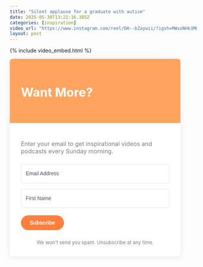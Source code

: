 ```yaml
---
title: "Silent applause for a graduate with autism"
date: 2025-05-30T13:21:16.385Z
categories: [inspiration]
video_url: "https://www.instagram.com/reel/DH--bZaywii/?igsh=MWxoNHk3MHhybWhxcA=="
layout: post
---
```


{% include video_embed.html %}

<div>
<form action="https://app.kit.com/forms/6215175/subscriptions" style="background-color: rgb(255, 255, 255); border-radius: 8px;" class="seva-form formkit-form" method="post" data-sv-form="6215175" data-uid="c88001cb94" data-format="inline" data-version="5" data-options="{&quot;settings&quot;:{&quot;after_subscribe&quot;:{&quot;action&quot;:&quot;message&quot;,&quot;success_message&quot;:&quot;Success! Now check your email to confirm your subscription.&quot;,&quot;redirect_url&quot;:&quot;&quot;},&quot;analytics&quot;:{&quot;google&quot;:null,&quot;fathom&quot;:null,&quot;facebook&quot;:null,&quot;segment&quot;:null,&quot;pinterest&quot;:null,&quot;sparkloop&quot;:null,&quot;googletagmanager&quot;:null},&quot;modal&quot;:{&quot;trigger&quot;:&quot;timer&quot;,&quot;scroll_percentage&quot;:null,&quot;timer&quot;:5,&quot;devices&quot;:&quot;all&quot;,&quot;show_once_every&quot;:15},&quot;powered_by&quot;:{&quot;show&quot;:false,&quot;url&quot;:&quot;https://partners.kit.com/bbk?utm_campaign=poweredby&amp;utm_content=form&quot;},&quot;recaptcha&quot;:{&quot;enabled&quot;:false},&quot;return_visitor&quot;:{&quot;action&quot;:&quot;show&quot;,&quot;custom_content&quot;:&quot;&quot;},&quot;slide_in&quot;:{&quot;display_in&quot;:&quot;bottom_right&quot;,&quot;trigger&quot;:&quot;timer&quot;,&quot;scroll_percentage&quot;:null,&quot;timer&quot;:5,&quot;devices&quot;:&quot;all&quot;,&quot;show_once_every&quot;:15},&quot;sticky_bar&quot;:{&quot;display_in&quot;:&quot;top&quot;,&quot;trigger&quot;:&quot;timer&quot;,&quot;scroll_percentage&quot;:null,&quot;timer&quot;:5,&quot;devices&quot;:&quot;all&quot;,&quot;show_once_every&quot;:15}},&quot;version&quot;:&quot;5&quot;}" min-width="400 500 600 700 800"><div data-style="card"><div style="background-color: rgb(255, 164, 94);" data-element="column" class="formkit-column"><div style="background-image: url(&quot;https://embed.filekitcdn.com/e/6QZNdQXDn4UDF1So1QiNs1/fxDA85has5yaUApkheVeU6&quot;); opacity: 0.2;" class="formkit-background"></div><div class="formkit-header" style="color: rgb(255, 255, 255); font-size: 22px; font-weight: 700;" data-element="header"><h2>Want More?</h2></div></div><div data-element="column" class="formkit-column"><div class="formkit-subheader" style="color: rgb(125, 125, 125); font-size: 16px;" data-element="subheader"><p>Enter your email to get inspirational videos and podcasts every Sunday morning. </p></div><ul class="formkit-alert formkit-alert-error" data-element="errors" data-group="alert"></ul><div data-element="fields" class="seva-fields formkit-fields"><div class="formkit-field"><input class="formkit-input" name="email_address" style="color: rgb(46, 29, 60); border-color: rgb(227, 227, 227); border-radius: 4px; font-weight: 400;" aria-label="Email Address" placeholder="Email Address" required="" type="email"></div><div class="formkit-field"><input class="formkit-input" aria-label="First Name" style="color: rgb(46, 29, 60); border-color: rgb(227, 227, 227); border-radius: 4px; font-weight: 400;" name="fields[first_name]" placeholder="First Name" type="text"></div><button data-element="submit" class="formkit-submit formkit-submit" style="color: rgb(255, 255, 255); background-color: rgb(255, 128, 62); border-radius: 24px; font-weight: 700;"><div class="formkit-spinner"><div></div><div></div><div></div></div><span class="">Subscribe</span></button></div><div class="formkit-guarantee" style="color: rgb(125, 125, 125); font-size: 13px; font-weight: 400;" data-element="guarantee">We won't send you spam. Unsubscribe at any time.</div></div></div><style>.formkit-form[data-uid="c88001cb94"] *{box-sizing:border-box;}.formkit-form[data-uid="c88001cb94"]{-webkit-font-smoothing:antialiased;-moz-osx-font-smoothing:grayscale;}.formkit-form[data-uid="c88001cb94"] legend{border:none;font-size:inherit;margin-bottom:10px;padding:0;position:relative;display:table;}.formkit-form[data-uid="c88001cb94"] fieldset{border:0;padding:0.01em 0 0 0;margin:0;min-width:0;}.formkit-form[data-uid="c88001cb94"] body:not(:-moz-handler-blocked) fieldset{display:table-cell;}.formkit-form[data-uid="c88001cb94"] h1,.formkit-form[data-uid="c88001cb94"] h2,.formkit-form[data-uid="c88001cb94"] h3,.formkit-form[data-uid="c88001cb94"] h4,.formkit-form[data-uid="c88001cb94"] h5,.formkit-form[data-uid="c88001cb94"] h6{color:inherit;font-size:inherit;font-weight:inherit;}.formkit-form[data-uid="c88001cb94"] h2{font-size:1.5em;margin:1em 0;}.formkit-form[data-uid="c88001cb94"] h3{font-size:1.17em;margin:1em 0;}.formkit-form[data-uid="c88001cb94"] p{color:inherit;font-size:inherit;font-weight:inherit;}.formkit-form[data-uid="c88001cb94"] ol:not([template-default]),.formkit-form[data-uid="c88001cb94"] ul:not([template-default]),.formkit-form[data-uid="c88001cb94"] blockquote:not([template-default]){text-align:left;}.formkit-form[data-uid="c88001cb94"] p:not([template-default]),.formkit-form[data-uid="c88001cb94"] hr:not([template-default]),.formkit-form[data-uid="c88001cb94"] blockquote:not([template-default]),.formkit-form[data-uid="c88001cb94"] ol:not([template-default]),.formkit-form[data-uid="c88001cb94"] ul:not([template-default]){color:inherit;font-style:initial;}.formkit-form[data-uid="c88001cb94"] .ordered-list,.formkit-form[data-uid="c88001cb94"] .unordered-list{list-style-position:outside !important;padding-left:1em;}.formkit-form[data-uid="c88001cb94"] .list-item{padding-left:0;}.formkit-form[data-uid="c88001cb94"][data-format="modal"]{display:none;}.formkit-form[data-uid="c88001cb94"][data-format="slide in"]{display:none;}.formkit-form[data-uid="c88001cb94"][data-format="sticky bar"]{display:none;}.formkit-sticky-bar .formkit-form[data-uid="c88001cb94"][data-format="sticky bar"]{display:block;}.formkit-form[data-uid="c88001cb94"] .formkit-input,.formkit-form[data-uid="c88001cb94"] .formkit-select,.formkit-form[data-uid="c88001cb94"] .formkit-checkboxes{width:100%;}.formkit-form[data-uid="c88001cb94"] .formkit-button,.formkit-form[data-uid="c88001cb94"] .formkit-submit{border:0;border-radius:5px;color:#ffffff;cursor:pointer;display:inline-block;text-align:center;font-size:15px;font-weight:500;cursor:pointer;margin-bottom:15px;overflow:hidden;padding:0;position:relative;vertical-align:middle;}.formkit-form[data-uid="c88001cb94"] .formkit-button:hover,.formkit-form[data-uid="c88001cb94"] .formkit-submit:hover,.formkit-form[data-uid="c88001cb94"] .formkit-button:focus,.formkit-form[data-uid="c88001cb94"] .formkit-submit:focus{outline:none;}.formkit-form[data-uid="c88001cb94"] .formkit-button:hover > span,.formkit-form[data-uid="c88001cb94"] .formkit-submit:hover > span,.formkit-form[data-uid="c88001cb94"] .formkit-button:focus > span,.formkit-form[data-uid="c88001cb94"] .formkit-submit:focus > span{background-color:rgba(0,0,0,0.1);}.formkit-form[data-uid="c88001cb94"] .formkit-button > span,.formkit-form[data-uid="c88001cb94"] .formkit-submit > span{display:block;-webkit-transition:all 300ms ease-in-out;transition:all 300ms ease-in-out;padding:12px 24px;}.formkit-form[data-uid="c88001cb94"] .formkit-input{background:#ffffff;font-size:15px;padding:12px;border:1px solid #e3e3e3;-webkit-flex:1 0 auto;-ms-flex:1 0 auto;flex:1 0 auto;line-height:1.4;margin:0;-webkit-transition:border-color ease-out 300ms;transition:border-color ease-out 300ms;}.formkit-form[data-uid="c88001cb94"] .formkit-input:focus{outline:none;border-color:#1677be;-webkit-transition:border-color ease 300ms;transition:border-color ease 300ms;}.formkit-form[data-uid="c88001cb94"] .formkit-input::-webkit-input-placeholder{color:inherit;opacity:0.8;}.formkit-form[data-uid="c88001cb94"] .formkit-input::-moz-placeholder{color:inherit;opacity:0.8;}.formkit-form[data-uid="c88001cb94"] .formkit-input:-ms-input-placeholder{color:inherit;opacity:0.8;}.formkit-form[data-uid="c88001cb94"] .formkit-input::placeholder{color:inherit;opacity:0.8;}.formkit-form[data-uid="c88001cb94"] [data-group="dropdown"]{position:relative;display:inline-block;width:100%;}.formkit-form[data-uid="c88001cb94"] [data-group="dropdown"]::before{content:"";top:calc(50% - 2.5px);right:10px;position:absolute;pointer-events:none;border-color:#4f4f4f transparent transparent transparent;border-style:solid;border-width:6px 6px 0 6px;height:0;width:0;z-index:999;}.formkit-form[data-uid="c88001cb94"] [data-group="dropdown"] select{height:auto;width:100%;cursor:pointer;color:#333333;line-height:1.4;margin-bottom:0;padding:0 6px;-webkit-appearance:none;-moz-appearance:none;appearance:none;font-size:15px;padding:12px;padding-right:25px;border:1px solid #e3e3e3;background:#ffffff;}.formkit-form[data-uid="c88001cb94"] [data-group="dropdown"] select:focus{outline:none;}.formkit-form[data-uid="c88001cb94"] [data-group="checkboxes"]{text-align:left;margin:0;}.formkit-form[data-uid="c88001cb94"] [data-group="checkboxes"] [data-group="checkbox"]{margin-bottom:10px;}.formkit-form[data-uid="c88001cb94"] [data-group="checkboxes"] [data-group="checkbox"] *{cursor:pointer;}.formkit-form[data-uid="c88001cb94"] [data-group="checkboxes"] [data-group="checkbox"]:last-of-type{margin-bottom:0;}.formkit-form[data-uid="c88001cb94"] [data-group="checkboxes"] [data-group="checkbox"] input[type="checkbox"]{display:none;}.formkit-form[data-uid="c88001cb94"] [data-group="checkboxes"] [data-group="checkbox"] input[type="checkbox"] + label::after{content:none;}.formkit-form[data-uid="c88001cb94"] [data-group="checkboxes"] [data-group="checkbox"] input[type="checkbox"]:checked + label::after{border-color:#ffffff;content:"";}.formkit-form[data-uid="c88001cb94"] [data-group="checkboxes"] [data-group="checkbox"] input[type="checkbox"]:checked + label::before{background:#10bf7a;border-color:#10bf7a;}.formkit-form[data-uid="c88001cb94"] [data-group="checkboxes"] [data-group="checkbox"] label{position:relative;display:inline-block;padding-left:28px;}.formkit-form[data-uid="c88001cb94"] [data-group="checkboxes"] [data-group="checkbox"] label::before,.formkit-form[data-uid="c88001cb94"] [data-group="checkboxes"] [data-group="checkbox"] label::after{position:absolute;content:"";display:inline-block;}.formkit-form[data-uid="c88001cb94"] [data-group="checkboxes"] [data-group="checkbox"] label::before{height:16px;width:16px;border:1px solid #e3e3e3;background:#ffffff;left:0px;top:3px;}.formkit-form[data-uid="c88001cb94"] [data-group="checkboxes"] [data-group="checkbox"] label::after{height:4px;width:8px;border-left:2px solid #4d4d4d;border-bottom:2px solid #4d4d4d;-webkit-transform:rotate(-45deg);-ms-transform:rotate(-45deg);transform:rotate(-45deg);left:4px;top:8px;}.formkit-form[data-uid="c88001cb94"] .formkit-alert{background:#f9fafb;border:1px solid #e3e3e3;border-radius:5px;-webkit-flex:1 0 auto;-ms-flex:1 0 auto;flex:1 0 auto;list-style:none;margin:25px auto;padding:12px;text-align:center;width:100%;}.formkit-form[data-uid="c88001cb94"] .formkit-alert:empty{display:none;}.formkit-form[data-uid="c88001cb94"] .formkit-alert-success{background:#d3fbeb;border-color:#10bf7a;color:#0c905c;}.formkit-form[data-uid="c88001cb94"] .formkit-alert-error{background:#fde8e2;border-color:#f2643b;color:#ea4110;}.formkit-form[data-uid="c88001cb94"] .formkit-spinner{display:-webkit-box;display:-webkit-flex;display:-ms-flexbox;display:flex;height:0px;width:0px;margin:0 auto;position:absolute;top:0;left:0;right:0;width:0px;overflow:hidden;text-align:center;-webkit-transition:all 300ms ease-in-out;transition:all 300ms ease-in-out;}.formkit-form[data-uid="c88001cb94"] .formkit-spinner > div{margin:auto;width:12px;height:12px;background-color:#fff;opacity:0.3;border-radius:100%;display:inline-block;-webkit-animation:formkit-bouncedelay-formkit-form-data-uid-c88001cb94- 1.4s infinite ease-in-out both;animation:formkit-bouncedelay-formkit-form-data-uid-c88001cb94- 1.4s infinite ease-in-out both;}.formkit-form[data-uid="c88001cb94"] .formkit-spinner > div:nth-child(1){-webkit-animation-delay:-0.32s;animation-delay:-0.32s;}.formkit-form[data-uid="c88001cb94"] .formkit-spinner > div:nth-child(2){-webkit-animation-delay:-0.16s;animation-delay:-0.16s;}.formkit-form[data-uid="c88001cb94"] .formkit-submit[data-active] .formkit-spinner{opacity:1;height:100%;width:50px;}.formkit-form[data-uid="c88001cb94"] .formkit-submit[data-active] .formkit-spinner ~ span{opacity:0;}.formkit-form[data-uid="c88001cb94"] .formkit-powered-by[data-active="false"]{opacity:0.35;}.formkit-form[data-uid="c88001cb94"] .formkit-powered-by-convertkit-container{display:-webkit-box;display:-webkit-flex;display:-ms-flexbox;display:flex;width:100%;margin:10px 0;position:relative;}.formkit-form[data-uid="c88001cb94"] .formkit-powered-by-convertkit-container[data-active="false"]{opacity:0.35;}.formkit-form[data-uid="c88001cb94"] .formkit-powered-by-convertkit{-webkit-align-items:center;-webkit-box-align:center;-ms-flex-align:center;align-items:center;background-color:#ffffff;border-radius:9px;color:#3d3d3d;cursor:pointer;display:block;height:36px;margin:0 auto;opacity:0.95;padding:0;-webkit-text-decoration:none;text-decoration:none;text-indent:100%;-webkit-transition:ease-in-out all 200ms;transition:ease-in-out all 200ms;white-space:nowrap;overflow:hidden;-webkit-user-select:none;-moz-user-select:none;-ms-user-select:none;user-select:none;width:157px;background-repeat:no-repeat;background-position:center;background-image:url("data:image/svg+xml;charset=utf8,%3Csvg width='133' height='36' viewBox='0 0 133 36' fill='none' xmlns='http://www.w3.org/2000/svg'%3E%3Cpath d='M0.861 25.5C0.735 25.5 0.651 25.416 0.651 25.29V10.548C0.651 10.422 0.735 10.338 0.861 10.338H6.279C9.072 10.338 10.668 11.451 10.668 13.824C10.668 15.819 9.219 16.932 8.001 17.226C7.707 17.268 7.707 17.625 8.022 17.688C9.912 18.108 11.088 19.116 11.088 21.321C11.088 23.715 9.429 25.5 6.426 25.5H0.861ZM5.397 23.085C6.825 23.085 7.518 22.224 7.518 21.006C7.518 19.683 6.825 18.948 5.397 18.948H4.2V23.085H5.397ZM5.313 16.617C6.51 16.617 7.245 15.945 7.245 14.601C7.245 13.383 6.51 12.753 5.25 12.753H4.2V16.617H5.313ZM17.9758 23.883C17.9758 23.568 17.6608 23.505 17.5348 23.799C17.0308 24.954 16.1698 25.731 14.5528 25.731C12.8728 25.731 12.0958 24.471 12.0958 22.707V14.937C12.0958 14.811 12.1798 14.727 12.3058 14.727H15.2248C15.3508 14.727 15.4348 14.811 15.4348 14.937V21.657C15.4348 22.581 15.7708 23.022 16.4638 23.022C17.1778 23.022 17.6188 22.581 17.6188 21.657V14.937C17.6188 14.811 17.7028 14.727 17.8288 14.727H20.7478C20.8738 14.727 20.9578 14.811 20.9578 14.937V25.29C20.9578 25.416 20.8738 25.5 20.7478 25.5H18.1858C18.0598 25.5 17.9758 25.416 17.9758 25.29V23.883ZM25.6141 25.29C25.6141 25.416 25.5301 25.5 25.4041 25.5H22.4851C22.3591 25.5 22.2751 25.416 22.2751 25.29V14.937C22.2751 14.811 22.3591 14.727 22.4851 14.727H25.4041C25.5301 14.727 25.6141 14.811 25.6141 14.937V25.29ZM23.9131 13.74C22.8001 13.74 22.0441 12.942 22.0441 11.934C22.0441 10.926 22.8001 10.107 23.9131 10.107C25.0051 10.107 25.7611 10.926 25.7611 11.934C25.7611 12.942 25.0051 13.74 23.9131 13.74ZM26.7883 10.548C26.7883 10.422 26.8723 10.338 26.9983 10.338H29.9173C30.0433 10.338 30.1273 10.422 30.1273 10.548V22.056C30.1273 22.749 30.2533 23.085 30.8203 23.085C31.0093 23.085 31.1983 23.043 31.3663 23.001C31.5133 22.959 31.6183 22.959 31.6183 23.127V25.059C31.6183 25.164 31.5763 25.269 31.4923 25.311C30.9673 25.521 30.2953 25.71 29.5813 25.71C27.7123 25.71 26.7883 24.639 26.7883 22.476V10.548ZM32.4237 14.727C32.8227 14.727 32.9277 14.538 32.9697 14.055L33.1167 12.039C33.1167 11.913 33.2217 11.829 33.3477 11.829H35.8887C36.0147 11.829 36.0987 11.913 36.0987 12.039V14.517C36.0987 14.643 36.1827 14.727 36.3087 14.727H38.2827C38.4087 14.727 38.4927 14.811 38.4927 14.937V16.659C38.4927 16.785 38.4087 16.869 38.2827 16.869H36.0777V22.056C36.0777 22.875 36.5397 23.085 37.0647 23.085C37.4847 23.085 37.9467 22.938 38.3247 22.707C38.4717 22.623 38.5767 22.665 38.5767 22.833V24.828C38.5767 24.933 38.5347 25.017 38.4507 25.08C37.8417 25.458 36.9807 25.71 36.0357 25.71C34.2927 25.71 32.7387 24.912 32.7387 22.476V16.869H31.8567C31.7307 16.869 31.6467 16.785 31.6467 16.659V14.937C31.6467 14.811 31.7307 14.727 31.8567 14.727H32.4237ZM51.3808 14.727C51.5068 14.727 51.5908 14.79 51.6118 14.916L52.3888 19.851L52.5778 21.174C52.6198 21.468 52.9558 21.468 52.9768 21.174C53.0398 20.712 53.0818 20.271 53.1658 19.83L53.8798 14.916C53.9008 14.79 53.9848 14.727 54.1108 14.727H56.6728C56.8198 14.727 56.8828 14.811 56.8618 14.958L54.6778 25.311C54.6568 25.437 54.5728 25.5 54.4468 25.5H51.3178C51.1918 25.5 51.1078 25.437 51.0868 25.311L50.1208 20.082L49.8898 18.633C49.8688 18.444 49.6588 18.444 49.6378 18.633L49.4068 20.103L48.5458 25.311C48.5248 25.437 48.4408 25.5 48.3148 25.5H45.2068C45.0808 25.5 44.9968 25.437 44.9758 25.311L42.8128 14.958C42.7918 14.811 42.8548 14.727 43.0018 14.727H45.9628C46.0888 14.727 46.1728 14.79 46.1938 14.916L46.9288 19.83C47.0128 20.271 47.0758 20.754 47.1388 21.195C47.2018 21.51 47.4748 21.531 47.5378 21.195L47.7478 19.872L48.6088 14.916C48.6298 14.79 48.7138 14.727 48.8398 14.727H51.3808ZM61.1582 25.29C61.1582 25.416 61.0742 25.5 60.9482 25.5H58.0292C57.9032 25.5 57.8192 25.416 57.8192 25.29V14.937C57.8192 14.811 57.9032 14.727 58.0292 14.727H60.9482C61.0742 14.727 61.1582 14.811 61.1582 14.937V25.29ZM59.4572 13.74C58.3442 13.74 57.5882 12.942 57.5882 11.934C57.5882 10.926 58.3442 10.107 59.4572 10.107C60.5492 10.107 61.3052 10.926 61.3052 11.934C61.3052 12.942 60.5492 13.74 59.4572 13.74ZM62.8154 14.727C63.2144 14.727 63.3194 14.538 63.3614 14.055L63.5084 12.039C63.5084 11.913 63.6134 11.829 63.7394 11.829H66.2804C66.4064 11.829 66.4904 11.913 66.4904 12.039V14.517C66.4904 14.643 66.5744 14.727 66.7004 14.727H68.6744C68.8004 14.727 68.8844 14.811 68.8844 14.937V16.659C68.8844 16.785 68.8004 16.869 68.6744 16.869H66.4694V22.056C66.4694 22.875 66.9314 23.085 67.4564 23.085C67.8764 23.085 68.3384 22.938 68.7164 22.707C68.8634 22.623 68.9684 22.665 68.9684 22.833V24.828C68.9684 24.933 68.9264 25.017 68.8424 25.08C68.2334 25.458 67.3724 25.71 66.4274 25.71C64.6844 25.71 63.1304 24.912 63.1304 22.476V16.869H62.2484C62.1224 16.869 62.0384 16.785 62.0384 16.659V14.937C62.0384 14.811 62.1224 14.727 62.2484 14.727H62.8154ZM73.4298 16.323C73.4298 16.638 73.7868 16.68 73.9128 16.407C74.3748 15.315 75.1308 14.496 76.6008 14.496C78.2178 14.496 78.9528 15.609 78.9528 17.373V25.29C78.9528 25.416 78.8688 25.5 78.7428 25.5H75.8238C75.6978 25.5 75.6138 25.416 75.6138 25.29V18.633C75.6138 17.709 75.2778 17.268 74.5848 17.268C73.8708 17.268 73.4298 17.709 73.4298 18.633V25.29C73.4298 25.416 73.3458 25.5 73.2198 25.5H70.3008C70.1748 25.5 70.0908 25.416 70.0908 25.29V10.548C70.0908 10.422 70.1748 10.338 70.3008 10.338H73.2198C73.3458 10.338 73.4298 10.422 73.4298 10.548V16.323Z' fill='%231E1E1E'/%3E%3Cpath d='M100.132 16.3203C105.58 17.3761 107.272 22.4211 107.318 27.4961C107.318 27.6101 107.226 27.7041 107.112 27.7041H100.252C100.138 27.7041 100.046 27.6121 100.046 27.5001C100.026 23.5629 99.3877 20.0896 95.4865 19.9396C95.3705 19.9356 95.2725 20.0276 95.2725 20.1456V27.5001C95.2725 27.6141 95.1806 27.7061 95.0666 27.7061H88.206C88.092 27.7061 88 27.6141 88 27.5001V8.75585C88 8.64187 88.092 8.54989 88.206 8.54989H95.0686C95.1826 8.54989 95.2745 8.64187 95.2745 8.75585V15.7764C95.2745 15.8804 95.3585 15.9644 95.4625 15.9644C95.5445 15.9644 95.6185 15.9104 95.6425 15.8324C97.4081 10.0416 100.709 8.58588 106.07 8.55189C106.184 8.55189 106.276 8.64387 106.276 8.75785V15.7604C106.276 15.8744 106.184 15.9664 106.07 15.9664H100.166C100.066 15.9664 99.9856 16.0464 99.9856 16.1464C99.9856 16.2304 100.048 16.3043 100.132 16.3203ZM118.918 20.7095V16.1704C118.918 16.0564 119.01 15.9644 119.124 15.9644H124.173C124.273 15.9644 124.353 15.8844 124.353 15.7844C124.353 15.6985 124.291 15.6245 124.207 15.6085C120.256 14.8246 118.432 12.5511 118.37 8.75585C118.368 8.64387 118.458 8.54989 118.572 8.54989H125.986C126.1 8.54989 126.192 8.64187 126.192 8.75585V11.9532C126.192 12.0672 126.284 12.1592 126.398 12.1592H130.649C130.763 12.1592 130.855 12.2511 130.855 12.3651V15.7624C130.855 15.8764 130.763 15.9684 130.649 15.9684H126.398C126.284 15.9684 126.192 16.0604 126.192 16.1744V19.8356C126.192 21.1294 126.986 21.5553 128.04 21.5553C129.692 21.5553 131.323 20.8114 131.977 20.4735C132.113 20.4035 132.277 20.5015 132.277 20.6555V26.3543C132.277 26.5063 132.193 26.6463 132.059 26.7183C131.413 27.0582 129.418 28 127.136 28C122.435 27.996 118.918 26.0824 118.918 20.7095ZM109.266 27.4981V16.1704C109.266 16.0564 109.358 15.9644 109.472 15.9644H116.334C116.448 15.9644 116.54 16.0564 116.54 16.1704V27.4981C116.54 27.6121 116.448 27.7041 116.334 27.7041H109.472C109.358 27.7021 109.266 27.6101 109.266 27.4981ZM108.876 11.4913C108.876 13.4189 110.238 14.9826 112.853 14.9826C115.469 14.9826 116.83 13.4189 116.83 11.4913C116.83 9.56369 115.471 8 112.853 8C110.238 8 108.876 9.56369 108.876 11.4913Z' fill='%231E1E1E'/%3E%3C/svg%3E");}.formkit-form[data-uid="c88001cb94"] .formkit-powered-by-convertkit:hover,.formkit-form[data-uid="c88001cb94"] .formkit-powered-by-convertkit:focus{background-color:#ffffff;-webkit-transform:scale(1.025) perspective(1px);-ms-transform:scale(1.025) perspective(1px);transform:scale(1.025) perspective(1px);opacity:1;}.formkit-form[data-uid="c88001cb94"] .formkit-powered-by-convertkit[data-variant="dark"],.formkit-form[data-uid="c88001cb94"] .formkit-powered-by-convertkit[data-variant="light"]{background-color:transparent;border-color:transparent;width:133px;}.formkit-form[data-uid="c88001cb94"] .formkit-powered-by-convertkit[data-variant="light"]{color:#ffffff;background-image:url("data:image/svg+xml;charset=utf8,%3Csvg width='133' height='36' viewBox='0 0 133 36' fill='none' xmlns='http://www.w3.org/2000/svg'%3E%3Cpath d='M0.861 25.5C0.735 25.5 0.651 25.416 0.651 25.29V10.548C0.651 10.422 0.735 10.338 0.861 10.338H6.279C9.072 10.338 10.668 11.451 10.668 13.824C10.668 15.819 9.219 16.932 8.001 17.226C7.707 17.268 7.707 17.625 8.022 17.688C9.912 18.108 11.088 19.116 11.088 21.321C11.088 23.715 9.429 25.5 6.426 25.5H0.861ZM5.397 23.085C6.825 23.085 7.518 22.224 7.518 21.006C7.518 19.683 6.825 18.948 5.397 18.948H4.2V23.085H5.397ZM5.313 16.617C6.51 16.617 7.245 15.945 7.245 14.601C7.245 13.383 6.51 12.753 5.25 12.753H4.2V16.617H5.313ZM17.9758 23.883C17.9758 23.568 17.6608 23.505 17.5348 23.799C17.0308 24.954 16.1698 25.731 14.5528 25.731C12.8728 25.731 12.0958 24.471 12.0958 22.707V14.937C12.0958 14.811 12.1798 14.727 12.3058 14.727H15.2248C15.3508 14.727 15.4348 14.811 15.4348 14.937V21.657C15.4348 22.581 15.7708 23.022 16.4638 23.022C17.1778 23.022 17.6188 22.581 17.6188 21.657V14.937C17.6188 14.811 17.7028 14.727 17.8288 14.727H20.7478C20.8738 14.727 20.9578 14.811 20.9578 14.937V25.29C20.9578 25.416 20.8738 25.5 20.7478 25.5H18.1858C18.0598 25.5 17.9758 25.416 17.9758 25.29V23.883ZM25.6141 25.29C25.6141 25.416 25.5301 25.5 25.4041 25.5H22.4851C22.3591 25.5 22.2751 25.416 22.2751 25.29V14.937C22.2751 14.811 22.3591 14.727 22.4851 14.727H25.4041C25.5301 14.727 25.6141 14.811 25.6141 14.937V25.29ZM23.9131 13.74C22.8001 13.74 22.0441 12.942 22.0441 11.934C22.0441 10.926 22.8001 10.107 23.9131 10.107C25.0051 10.107 25.7611 10.926 25.7611 11.934C25.7611 12.942 25.0051 13.74 23.9131 13.74ZM26.7883 10.548C26.7883 10.422 26.8723 10.338 26.9983 10.338H29.9173C30.0433 10.338 30.1273 10.422 30.1273 10.548V22.056C30.1273 22.749 30.2533 23.085 30.8203 23.085C31.0093 23.085 31.1983 23.043 31.3663 23.001C31.5133 22.959 31.6183 22.959 31.6183 23.127V25.059C31.6183 25.164 31.5763 25.269 31.4923 25.311C30.9673 25.521 30.2953 25.71 29.5813 25.71C27.7123 25.71 26.7883 24.639 26.7883 22.476V10.548ZM32.4237 14.727C32.8227 14.727 32.9277 14.538 32.9697 14.055L33.1167 12.039C33.1167 11.913 33.2217 11.829 33.3477 11.829H35.8887C36.0147 11.829 36.0987 11.913 36.0987 12.039V14.517C36.0987 14.643 36.1827 14.727 36.3087 14.727H38.2827C38.4087 14.727 38.4927 14.811 38.4927 14.937V16.659C38.4927 16.785 38.4087 16.869 38.2827 16.869H36.0777V22.056C36.0777 22.875 36.5397 23.085 37.0647 23.085C37.4847 23.085 37.9467 22.938 38.3247 22.707C38.4717 22.623 38.5767 22.665 38.5767 22.833V24.828C38.5767 24.933 38.5347 25.017 38.4507 25.08C37.8417 25.458 36.9807 25.71 36.0357 25.71C34.2927 25.71 32.7387 24.912 32.7387 22.476V16.869H31.8567C31.7307 16.869 31.6467 16.785 31.6467 16.659V14.937C31.6467 14.811 31.7307 14.727 31.8567 14.727H32.4237ZM51.3808 14.727C51.5068 14.727 51.5908 14.79 51.6118 14.916L52.3888 19.851L52.5778 21.174C52.6198 21.468 52.9558 21.468 52.9768 21.174C53.0398 20.712 53.0818 20.271 53.1658 19.83L53.8798 14.916C53.9008 14.79 53.9848 14.727 54.1108 14.727H56.6728C56.8198 14.727 56.8828 14.811 56.8618 14.958L54.6778 25.311C54.6568 25.437 54.5728 25.5 54.4468 25.5H51.3178C51.1918 25.5 51.1078 25.437 51.0868 25.311L50.1208 20.082L49.8898 18.633C49.8688 18.444 49.6588 18.444 49.6378 18.633L49.4068 20.103L48.5458 25.311C48.5248 25.437 48.4408 25.5 48.3148 25.5H45.2068C45.0808 25.5 44.9968 25.437 44.9758 25.311L42.8128 14.958C42.7918 14.811 42.8548 14.727 43.0018 14.727H45.9628C46.0888 14.727 46.1728 14.79 46.1938 14.916L46.9288 19.83C47.0128 20.271 47.0758 20.754 47.1388 21.195C47.2018 21.51 47.4748 21.531 47.5378 21.195L47.7478 19.872L48.6088 14.916C48.6298 14.79 48.7138 14.727 48.8398 14.727H51.3808ZM61.1582 25.29C61.1582 25.416 61.0742 25.5 60.9482 25.5H58.0292C57.9032 25.5 57.8192 25.416 57.8192 25.29V14.937C57.8192 14.811 57.9032 14.727 58.0292 14.727H60.9482C61.0742 14.727 61.1582 14.811 61.1582 14.937V25.29ZM59.4572 13.74C58.3442 13.74 57.5882 12.942 57.5882 11.934C57.5882 10.926 58.3442 10.107 59.4572 10.107C60.5492 10.107 61.3052 10.926 61.3052 11.934C61.3052 12.942 60.5492 13.74 59.4572 13.74ZM62.8154 14.727C63.2144 14.727 63.3194 14.538 63.3614 14.055L63.5084 12.039C63.5084 11.913 63.6134 11.829 63.7394 11.829H66.2804C66.4064 11.829 66.4904 11.913 66.4904 12.039V14.517C66.4904 14.643 66.5744 14.727 66.7004 14.727H68.6744C68.8004 14.727 68.8844 14.811 68.8844 14.937V16.659C68.8844 16.785 68.8004 16.869 68.6744 16.869H66.4694V22.056C66.4694 22.875 66.9314 23.085 67.4564 23.085C67.8764 23.085 68.3384 22.938 68.7164 22.707C68.8634 22.623 68.9684 22.665 68.9684 22.833V24.828C68.9684 24.933 68.9264 25.017 68.8424 25.08C68.2334 25.458 67.3724 25.71 66.4274 25.71C64.6844 25.71 63.1304 24.912 63.1304 22.476V16.869H62.2484C62.1224 16.869 62.0384 16.785 62.0384 16.659V14.937C62.0384 14.811 62.1224 14.727 62.2484 14.727H62.8154ZM73.4298 16.323C73.4298 16.638 73.7868 16.68 73.9128 16.407C74.3748 15.315 75.1308 14.496 76.6008 14.496C78.2178 14.496 78.9528 15.609 78.9528 17.373V25.29C78.9528 25.416 78.8688 25.5 78.7428 25.5H75.8238C75.6978 25.5 75.6138 25.416 75.6138 25.29V18.633C75.6138 17.709 75.2778 17.268 74.5848 17.268C73.8708 17.268 73.4298 17.709 73.4298 18.633V25.29C73.4298 25.416 73.3458 25.5 73.2198 25.5H70.3008C70.1748 25.5 70.0908 25.416 70.0908 25.29V10.548C70.0908 10.422 70.1748 10.338 70.3008 10.338H73.2198C73.3458 10.338 73.4298 10.422 73.4298 10.548V16.323Z' fill='white'/%3E%3Cpath d='M100.132 16.3203C105.58 17.3761 107.272 22.4211 107.318 27.4961C107.318 27.6101 107.226 27.7041 107.112 27.7041H100.252C100.138 27.7041 100.046 27.6121 100.046 27.5001C100.026 23.5629 99.3877 20.0896 95.4865 19.9396C95.3705 19.9356 95.2725 20.0276 95.2725 20.1456V27.5001C95.2725 27.6141 95.1806 27.7061 95.0666 27.7061H88.206C88.092 27.7061 88 27.6141 88 27.5001V8.75585C88 8.64187 88.092 8.54989 88.206 8.54989H95.0686C95.1826 8.54989 95.2745 8.64187 95.2745 8.75585V15.7764C95.2745 15.8804 95.3585 15.9644 95.4625 15.9644C95.5445 15.9644 95.6185 15.9104 95.6425 15.8324C97.4081 10.0416 100.709 8.58588 106.07 8.55189C106.184 8.55189 106.276 8.64387 106.276 8.75785V15.7604C106.276 15.8744 106.184 15.9664 106.07 15.9664H100.166C100.066 15.9664 99.9856 16.0464 99.9856 16.1464C99.9856 16.2304 100.048 16.3043 100.132 16.3203ZM118.918 20.7095V16.1704C118.918 16.0564 119.01 15.9644 119.124 15.9644H124.173C124.273 15.9644 124.353 15.8844 124.353 15.7844C124.353 15.6985 124.291 15.6245 124.207 15.6085C120.256 14.8246 118.432 12.5511 118.37 8.75585C118.368 8.64387 118.458 8.54989 118.572 8.54989H125.986C126.1 8.54989 126.192 8.64187 126.192 8.75585V11.9532C126.192 12.0672 126.284 12.1592 126.398 12.1592H130.649C130.763 12.1592 130.855 12.2511 130.855 12.3651V15.7624C130.855 15.8764 130.763 15.9684 130.649 15.9684H126.398C126.284 15.9684 126.192 16.0604 126.192 16.1744V19.8356C126.192 21.1294 126.986 21.5553 128.04 21.5553C129.692 21.5553 131.323 20.8114 131.977 20.4735C132.113 20.4035 132.277 20.5015 132.277 20.6555V26.3543C132.277 26.5063 132.193 26.6463 132.059 26.7183C131.413 27.0582 129.418 28 127.136 28C122.435 27.996 118.918 26.0824 118.918 20.7095ZM109.266 27.4981V16.1704C109.266 16.0564 109.358 15.9644 109.472 15.9644H116.334C116.448 15.9644 116.54 16.0564 116.54 16.1704V27.4981C116.54 27.6121 116.448 27.7041 116.334 27.7041H109.472C109.358 27.7021 109.266 27.6101 109.266 27.4981ZM108.876 11.4913C108.876 13.4189 110.238 14.9826 112.853 14.9826C115.469 14.9826 116.83 13.4189 116.83 11.4913C116.83 9.56369 115.471 8 112.853 8C110.238 8 108.876 9.56369 108.876 11.4913Z' fill='white'/%3E%3C/svg%3E");}@-webkit-keyframes formkit-bouncedelay-formkit-form-data-uid-c88001cb94-{0%,80%,100%{-webkit-transform:scale(0);-ms-transform:scale(0);transform:scale(0);}40%{-webkit-transform:scale(1);-ms-transform:scale(1);transform:scale(1);}}@keyframes formkit-bouncedelay-formkit-form-data-uid-c88001cb94-{0%,80%,100%{-webkit-transform:scale(0);-ms-transform:scale(0);transform:scale(0);}40%{-webkit-transform:scale(1);-ms-transform:scale(1);transform:scale(1);}}.formkit-form[data-uid="c88001cb94"] blockquote{padding:10px 20px;margin:0 0 20px;border-left:5px solid #e1e1e1;}.formkit-form[data-uid="c88001cb94"] .seva-custom-content{padding:15px;font-size:16px;color:#fff;mix-blend-mode:difference;}.formkit-form[data-uid="c88001cb94"] .formkit-modal.guard{max-width:420px;width:100%;} .formkit-form[data-uid="c88001cb94"]{box-shadow:0 2px 15px 0 rgba(51,51,51,0.1);overflow:hidden;max-width:460px !important;}.formkit-slide-in{max-width:460px !important;}.formkit-form[data-uid="c88001cb94"] [data-style="card"]{width:100%;display:block;}.formkit-form[data-uid="c88001cb94"] .formkit-header{margin-top:40px;margin-bottom:0;position:relative;z-index:2;}.formkit-form[data-uid="c88001cb94"] .formkit-header p{margin-bottom:0;}.formkit-form[data-uid="c88001cb94"] .formkit-subheader{margin-bottom:25px;}.formkit-form[data-uid="c88001cb94"] .formkit-column{padding:30px;position:relative;}.formkit-form[data-uid="c88001cb94"] .formkit-background{background-size:cover;background-repeat:no-repeat;background-position:center;}.formkit-form[data-uid="c88001cb94"] .formkit-fields{position:relative;}.formkit-form[data-uid="c88001cb94"] .formkit-field{margin:0 0 15px 0;}.formkit-form[data-uid="c88001cb94"] .formkit-field:last-of-type input{padding-right:110px;}.formkit-form[data-uid="c88001cb94"] .formkit-input,.formkit-form[data-uid="c88001cb94"] .formkit-submit{font-size:14px;}.formkit-form[data-uid="c88001cb94"] .formkit-input{width:100%;padding:15px 12px;}.formkit-form[data-uid="c88001cb94"] .formkit-submit{margin-top:5px;margin-bottom:0;}.formkit-form[data-uid="c88001cb94"] .formkit-guarantee{font-size:13px;text-align:center;margin:25px 0 0 0;}.formkit-form[data-uid="c88001cb94"] .formkit-guarantee > p{margin:0;}.formkit-form[data-uid="c88001cb94"] .formkit-background{width:100%;height:100%;position:absolute;top:0;left:0;background-size:cover;z-index:1;}.formkit-form[data-uid="c88001cb94"] .formkit-powered-by-convertkit-container{margin:20px 0 0 0;} </style></form>
</div>